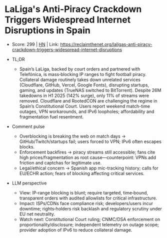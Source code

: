 # LaLiga's Anti-Piracy Crackdown Triggers Widespread Internet Disruptions in Spain

- Score: 299 | [HN](https://news.ycombinator.com/item?id=45323856) | Link: https://reclaimthenet.org/laligas-anti-piracy-crackdown-triggers-widespread-internet-disruptions

- TL;DR
    - Spain’s LaLiga, backed by court orders and partnered with Telefónica, is mass‑blocking IP ranges to fight football piracy. Collateral damage routinely takes down unrelated services (Cloudflare, GitHub, Vercel, Google Fonts), disrupting startups, gaming, and updates (TrueNAS switched to BitTorrent). Despite 26M takedowns in H1 2025 (142% surge), only 11% of streams were removed. Cloudflare and RootedCON are challenging the regime in Spain’s Constitutional Court. Users report weekend match-time outages, VPN workarounds, and IPv6 loopholes; affordability and fragmentation fuel resentment.

- Comment pulse
    - Overblocking is breaking the web on match days → GitHub/Twitch/startups fail; users forced to VPN; IPv6 often escapes blocks.
    - Enforcement backfires → piracy streams still accessible; fans cite high prices/fragmentation as root cause—counterpoint: VPNs add friction and captchas for legitimate use.
    - Legal/ethical concern → Spanish app mic-tracking history; calls for EU/ECHR action; fears of blocking affecting critical services.

- LLM perspective
    - View: IP-range blocking is blunt; require targeted, time‑bound, transparent orders with audited allowlists for critical infrastructure.
    - Impact: ISPs/CDNs face compliance risk; developers/users incur downtime; rights‑holders risk backlash and regulatory scrutiny under EU net neutrality.
    - Watch next: Constitutional Court ruling; CNMC/DSA enforcement on proportionality/disclosure; independent telemetry on outage scope; provider adoption of IPv6 to reduce collateral damage.
